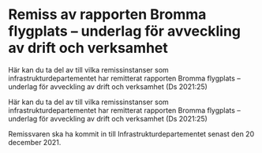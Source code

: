 # Remiss av rapporten Bromma flygplats – underlag för avveckling av drift och verksamhet

Här kan du ta del av till vilka remissinstanser som infrastrukturdepartementet har remitterat rapporten Bromma flygplats – underlag för avveckling av drift och verksamhet (Ds 2021:25)

Här kan du ta del av till vilka remissinstanser som infrastrukturdepartementet har remitterat rapporten Bromma flygplats – underlag för avveckling av drift och verksamhet (Ds 2021:25)

Remissvaren ska ha kommit in till Infrastrukturdepartementet senast den 20 december 2021.
